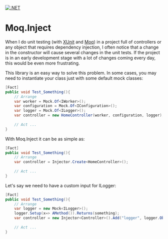 [![.NET](https://github.com/benyblack/Moq.Inject/actions/workflows/dotnet.yml/badge.svg)](https://github.com/benyblack/Moq.Inject/actions/workflows/dotnet.yml)

# Moq.Inject
When I do unit testing (with [XUnit](https://xunit.net/) and [Moq](https://github.com/moq/moq)) in a project full of controllers or any object that requires dependency injection, I often notice that a change in the constructor will cause several changes in the unit tests. 
If the project is in an early development stage with a lot of changes coming every day, this would be even more frustrating.

This library is an easy way to solve this problem. In some cases, you may need to instantiate your class just with some default mock classes:
```csharp
[Fact]
public void Test_Something(){
    // Arrange
    var worker = Mock.Of<IWorker>();
    var configuration = Mock.Of<IConfiguration>();
    var logger = Mock.Of<ILogger>();
    var controller = new HomeController(worker, configuration, logger);
    
    // Act ...
}
```

With Moq.Inject it can be as simple as:

```csharp
[Fact]
public void Test_Something(){
    // Arrange
    var controller = Injector.Create<HomeController>();
    
    // Act ...
}

```

Let's say we need to have a custom input for ILogger:
```csharp
[Fact]
public void Test_Something(){
    // Arrange
    var logger = new Mock<ILogger>();
    logger.Setup(x=> AMethod()).Returns(something);
    var controller = new Injector<Controller>().Add("logger", logger.Object).Create();
    
    // Act ...
}

```
